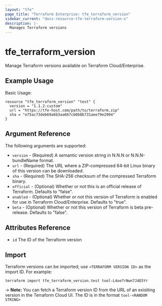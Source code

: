 ```yaml
---
layout: "tfe"
page_title: "Terraform Enterprise: tfe_terraform_version"
sidebar_current: "docs-resource-tfe-terraform-version-x"
description: |-
  Manages Terraform versions
---
```


# tfe_terraform_version

Manage Terraform versions available on Terraform Cloud/Enterprise.

## Example Usage

Basic Usage:

```hcl
resource "tfe_terraform_version" "test" {
  version = "1.1.2-custom"
  url = "https://tfe-host.com/path/to/terraform.zip"
  sha = "e75ac73deb69a6b3aa667cb0b8b731aee79e2904"
}
```

## Argument Reference

The following arguments are supported:

* `version` - (Required) A semantic version string in N.N.N or N.N.N-bundleName format.
* `url` - (Required) The URL where a ZIP-compressed 64-bit Linux binary of this version can be downloaded.
* `sha` - (Required) The SHA-256 checksum of the compressed Terraform binary.
* `official` - (Optional) Whether or not this is an official release of Terraform. Defaults to "false".
* `enabled` - (Optional) Whether or not this version of Terraform is enabled for use in Terraform Cloud/Enterprise. Defaults to "true".
* `beta` - (Optional) Whether or not this version of Terraform is beta pre-release. Defaults to "false".

## Attributes Reference

* `id` The ID of the Terraform version

## Import

Terraform versions can be imported; use `<TERRAFORM VERSION ID>` as the import ID. For example:

```shell
terraform import tfe_terraform_version.test tool-L4oe7rNwn7J4E5Yr 
```

-> **Note:** You can fetch a Terraform version ID from the URL of an exisiting version in the Terraform Cloud UI. The ID is in the format `tool-<RANDOM STRING>` 
